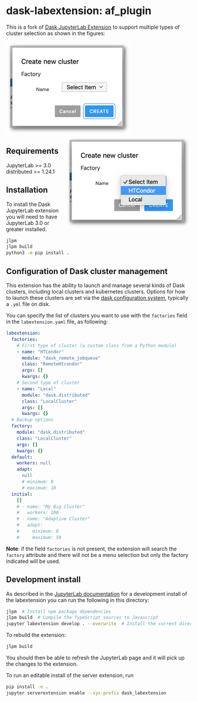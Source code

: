 # dask-labextension: af_plugin

This is a fork of [Dask JupyterLab Extension](https://github.com/dask/dask-labextension) to support multiple types of cluster selection as shown in the figures:

<img src="dask_newcluster.png"><img align="right" src="dask_newcluster_choice.png">

## Requirements

JupyterLab >= 3.0
distributed >= 1.24.1

## Installation

To install the Dask JupyterLab extension you will need to have JupyterLab 3.0 or greater installed.

```bash
jlpm
jlpm build
python3 -m pip install .
```

## Configuration of Dask cluster management

This extension has the ability to launch and manage several kinds of Dask clusters,
including local clusters and kubernetes clusters.
Options for how to launch these clusters are set via the
[dask configuration system](http://docs.dask.org/en/latest/configuration.html#configuration),
typically a `.yml` file on disk.

You can specify the list of clusters you want to use with the `factories` field in the `labextension.yaml` file, as following:

```yaml
labextension:
  factories:
    # First type of cluster (a custom class from a Python module)
    - name: "HTCondor"
      module: "dask_remote_jobqueue"
      class: "RemoteHtcondor"
      args: []
      kwargs: {}
    # Second type of cluster
    - name: "Local"
      module: "dask.distributed"
      class: "LocalCluster"
      args: []
      kwargs: {}
  # Backup options
  factory:
    module: "dask.distributed"
    class: "LocalCluster"
    args: []
    kwargs: {}
  default:
    workers: null
    adapt:
      null
      # minimum: 0
      # maximum: 10
  initial:
    []
    # - name: "My Big Cluster"
    #   workers: 100
    # - name: "Adaptive Cluster"
    #   adapt:
    #     minimum: 0
    #     maximum: 50
```

**Note**: if the field `factories` is not present, the extension will search the `factory` attribute and there will not be a menu selection but only the factory indicated will be used.
## Development install

As described in the [JupyterLab documentation](https://jupyterlab.readthedocs.io/en/stable/extension/extension_dev.html#developing-a-prebuilt-extension)
for a development install of the labextension you can run the following in this directory:

```bash
jlpm  # Install npm package dependencies
jlpm build  # Compile the TypeScript sources to Javascript
jupyter labextension develop . --overwrite  # Install the current directory as an extension
```

To rebuild the extension:

```bash
jlpm build
```

You should then be able to refresh the JupyterLab page
and it will pick up the changes to the extension.

To run an editable install of the server extension, run

```bash
pip install -e .
jupyter serverextension enable --sys-prefix dask_labextension
```
